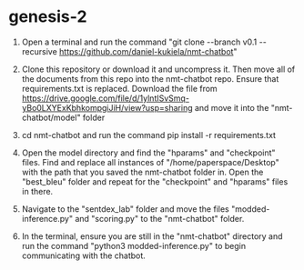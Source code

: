# genesis-2
1. Open a terminal and run the command "git clone --branch v0.1 --recursive https://github.com/daniel-kukiela/nmt-chatbot"
2. Clone this repository or download it and uncompress it. Then move all of the documents from this repo into the nmt-chatbot repo. Ensure that requirements.txt is replaced. Download the file from https://drive.google.com/file/d/1ylntISvSmq-yBo0LXYExKbhkompgiJiH/view?usp=sharing and move it into the "nmt-chatbot/model" folder

3.  cd nmt-chatbot and run the command pip install -r requirements.txt

4. Open the model directory and find the "hparams" and "checkpoint" files. Find and replace all instances of "/home/paperspace/Desktop" with the path that you saved the nmt-chatbot folder in. Open the "best_bleu" folder and repeat for the "checkpoint" and "hparams" files in there.

5. Navigate to the "sentdex_lab" folder and move the files "modded-inference.py" and "scoring.py" to the "nmt-chatbot" folder.

6. In the terminal, ensure you are still in the "nmt-chatbot" directory and run the command "python3 modded-inference.py" to begin communicating with the chatbot.
